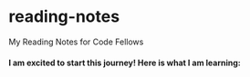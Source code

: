 # reading-notes
My Reading Notes for Code Fellows

#### I am excited to start this journey! Here is what I am learning:
